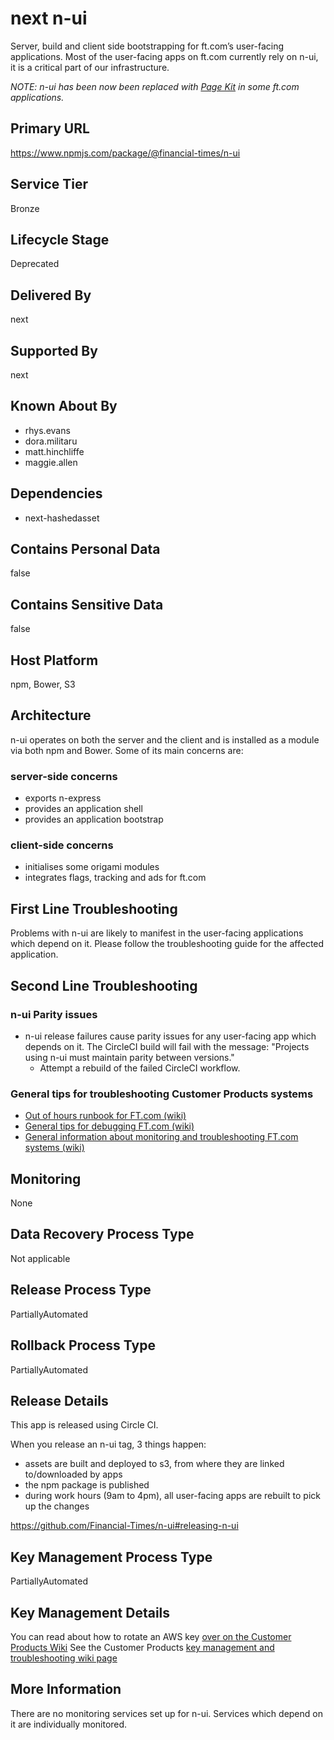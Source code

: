 # next n-ui

Server, build and client side bootstrapping for ft.com’s user-facing applications. Most of the user-facing apps on ft.com currently rely on n-ui, it is a critical part of our infrastructure.

_NOTE: n-ui has been now been replaced with [Page Kit] in some ft.com applications._

[Page Kit]: https://biz-ops.in.ft.com/Repository/github%3AFinancial-Times%2Fdotcom-page-kit

## Primary URL

https://www.npmjs.com/package/@financial-times/n-ui

## Service Tier

Bronze

## Lifecycle Stage

Deprecated

## Delivered By

next

## Supported By

next

## Known About By

- rhys.evans
- dora.militaru
- matt.hinchliffe
- maggie.allen

## Dependencies

- next-hashedasset

## Contains Personal Data

false

## Contains Sensitive Data

false

## Host Platform

npm, Bower, S3

## Architecture

n-ui operates on both the server and the client and is installed as a module via both npm and Bower. Some of its main concerns are:

### server-side concerns
- exports n-express
- provides an application shell
- provides an application bootstrap

### client-side concerns
- initialises some origami modules
- integrates flags, tracking and ads for ft.com

## First Line Troubleshooting

Problems with n-ui are likely to manifest in the user-facing applications which depend on it. Please follow the troubleshooting guide for the affected application.

## Second Line Troubleshooting

### n-ui Parity issues

- n-ui release failures cause parity issues for any user-facing app which depends on it. The CircleCI build will fail with the message: "Projects using n-ui must maintain parity between versions."
	- Attempt a rebuild of the failed CircleCI workflow.

### General tips for troubleshooting Customer Products systems

- [Out of hours runbook for FT.com (wiki)](https://customer-products.in.ft.com/wiki/Out-of-hours-Runbook)
- [General tips for debugging FT.com (wiki)](https://customer-products.in.ft.com/wiki/Debugging-Tips)
- [General information about monitoring and troubleshooting FT.com systems (wiki)](https://customer-products.in.ft.com/wiki/Monitoring-and-Troubleshooting-systems)


## Monitoring

None

## Data Recovery Process Type

Not applicable

## Release Process Type

PartiallyAutomated

## Rollback Process Type

PartiallyAutomated

## Release Details

This app is released using Circle CI.

When you release an n-ui tag, 3 things happen:

- assets are built and deployed to s3, from where they are linked to/downloaded by apps
- the npm package is published
- during work hours (9am to 4pm), all user-facing apps are rebuilt to pick up the changes

https://github.com/Financial-Times/n-ui#releasing-n-ui


## Key Management Process Type

PartiallyAutomated

## Key Management Details

You can read about how to rotate an AWS key [over on the Customer Products Wiki](https://customer-products.in.ft.com/wiki/Rotating-AWS-Keys)
See the Customer Products [key management and troubleshooting wiki page](https://customer-products.in.ft.com/wiki/Key-Management-and-Troubleshooting)

## More Information

There are no monitoring services set up for n-ui. Services which depend on it are individually monitored.
